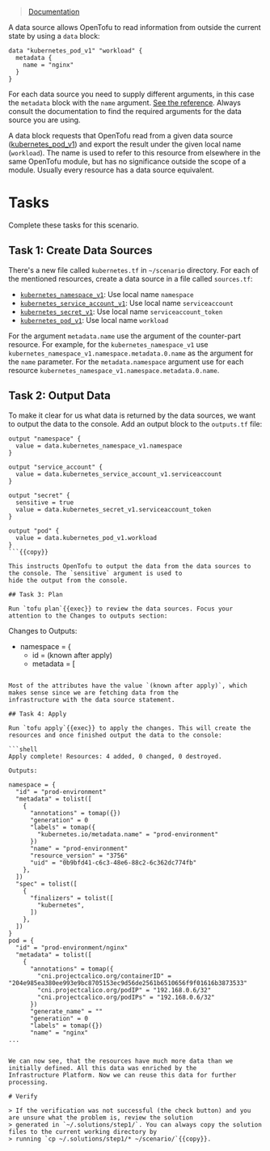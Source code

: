 > [Documentation](https://opentofu.org/docs/language/data-sources/#using-data-sources)

A data source allows OpenTofu to read information from outside the current state by using a `data` block:
```hcl
data "kubernetes_pod_v1" "workload" {
  metadata {
    name = "nginx"
  }
}
```

For each data source you need to supply different arguments, in this case the `metadata` block with the `name` argument.
[See the reference](https://registry.terraform.io/providers/hashicorp/kubernetes/latest/docs/data-sources/pod_v1#argument-reference).
Always consult the documentation to find the required arguments for the data source you are using.

A data block requests that OpenTofu read from a given data
source ([kubernetes_pod_v1](https://registry.terraform.io/providers/hashicorp/kubernetes/latest/docs/data-sources/pod_v1))
and export the result under the given local name (`workload`). The name is used to refer to this resource from elsewhere
in the same OpenTofu module, but has no significance outside the scope of a module.
Usually every resource has a data source equivalent.

# Tasks

Complete these tasks for this scenario.

## Task 1: Create Data Sources

There's a new file called `kubernetes.tf` in `~/scenario` directory. For each of the mentioned resources, create a data
source in a file called `sources.tf`:

* [`kubernetes_namespace_v1`](https://registry.terraform.io/providers/hashicorp/kubernetes/latest/docs/data-sources/namespace_v1): Use local name `namespace`
* [`kubernetes_service_account_v1`](https://registry.terraform.io/providers/hashicorp/kubernetes/latest/docs/data-sources/service_account_v1): Use local name `serviceaccount`
* [`kubernetes_secret_v1`](https://registry.terraform.io/providers/hashicorp/kubernetes/latest/docs/data-sources/secret_v1): Use local name `serviceaccount_token`
* [`kubernetes_pod_v1`](https://registry.terraform.io/providers/hashicorp/kubernetes/latest/docs/data-sources/pod_v1): Use local name `workload`

For the argument `metadata.name` use the argument of the counter-part resource. For example, for the
`kubernetes_namespace_v1` use `kubernetes_namespace_v1.namespace.metadata.0.name` as the argument for the `name`
parameter. For the `metadata.namespace` argument use for each resource `kubernetes_namespace_v1.namespace.metadata.0.name`.

## Task 2: Output Data

To make it clear for us what data is returned by the data sources, we want to output the data to the console. Add an
output block to the `outputs.tf` file:

```hcl
output "namespace" {
  value = data.kubernetes_namespace_v1.namespace
}

output "service_account" {
  value = data.kubernetes_service_account_v1.serviceaccount
}

output "secret" {
  sensitive = true
  value = data.kubernetes_secret_v1.serviceaccount_token
}

output "pod" {
  value = data.kubernetes_pod_v1.workload
}
```{{copy}}

This instructs OpenTofu to output the data from the data sources to the console. The `sensitive` argument is used to
hide the output from the console.

## Task 3: Plan

Run `tofu plan`{{exec}} to review the data sources. Focus your attention to the Changes to outputs section:

```
Changes to Outputs:
  + namespace       = {
      + id       = (known after apply)
      + metadata = [
```

Most of the attributes have the value `(known after apply)`, which makes sense since we are fetching data from the
infrastructure with the data source statement.

## Task 4: Apply

Run `tofu apply`{{exec}} to apply the changes. This will create the resources and once finished output the data to the console:

```shell
Apply complete! Resources: 4 added, 0 changed, 0 destroyed.

Outputs:

namespace = {
  "id" = "prod-environment"
  "metadata" = tolist([
    {
      "annotations" = tomap({})
      "generation" = 0
      "labels" = tomap({
        "kubernetes.io/metadata.name" = "prod-environment"
      })
      "name" = "prod-environment"
      "resource_version" = "3756"
      "uid" = "0b9bfd41-c6c3-48e6-88c2-6c362dc774fb"
    },
  ])
  "spec" = tolist([
    {
      "finalizers" = tolist([
        "kubernetes",
      ])
    },
  ])
}
pod = {
  "id" = "prod-environment/nginx"
  "metadata" = tolist([
    {
      "annotations" = tomap({
        "cni.projectcalico.org/containerID" = "204e985ea380ee993e9bc8705153ec9d56de2561b6510656f9f01616b3873533"
        "cni.projectcalico.org/podIP" = "192.168.0.6/32"
        "cni.projectcalico.org/podIPs" = "192.168.0.6/32"
      })
      "generate_name" = ""
      "generation" = 0
      "labels" = tomap({})
      "name" = "nginx"
...


We can now see, that the resources have much more data than we initially defined. All this data was enriched by the
Infrastructure Platform. Now we can reuse this data for further processing.

# Verify

> If the verification was not successful (the check button) and you are unsure what the problem is, review the solution
> generated in `~/.solutions/step1/`. You can always copy the solution files to the current working directory by
> running `cp ~/.solutions/step1/* ~/scenario/`{{copy}}.
